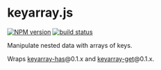 keyarray.js
===========

[![NPM version](https://img.shields.io/npm/v/keyarray.svg)](https://www.npmjs.com/package/keyarray)
[![build status](https://img.shields.io/travis/kemitchell/keyarray.js.svg)](http://travis-ci.org/kemitchell/keyarray.js)

Manipulate nested data with arrays of keys.

Wraps [keyarray-has](https://npmjs.com/package/keyarray-has)@0.1.x and [keyarray-get](https://npmjs.com/package/keyarray-get)@0.1.x.
